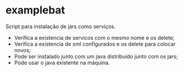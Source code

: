 # examplebat
Script para instalação de jars como serviços.
- Verifica a existencia de servicos com o mesmo nome e os delete;
- Verifica a existencia de xml configurados e os delete para colocar novos;
- Pode ser instalado junto com um java distribuído junto com os jars;
- Pode usar o java existente na máquina.

